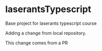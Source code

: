# laserantsTypescript
Base project for laserants typescript course

Adding a change from local repository.

This change comes from a PR